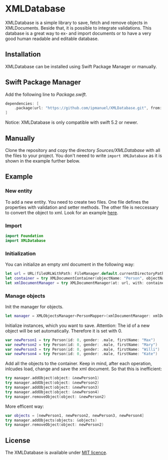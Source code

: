 # XMLDatabase

XMLDatabase is a simple library to save, fetch and remove objects in XMLDocuments.
Beside that, it is possible to integrate validations.
This database is a great way to ex- and import documents or to have a very good human readable and editable database.

## Installation

XMLDatabase can be installed using Swift Package Manager or manually.

## Swift Package Manager

Add the following line to *Package.swift*.
```swift
dependencies: [
    .package(url: "https://github.com/ipmanuel/XMLDatabase.git", from: "1.2.0")
]
```

Notice: XMLDatabase is only compatible with swift 5.2 or newer.

## Manually

Clone the repository and copy the directory *Sources/XMLDatabase* with all the files to your project.
You don't neeed to write `import XMLDatabase` as it is shown in the example further below.

## Example


### New entity
To add a new entity. 
You need to create two files.
One file defines the properties with validation and setter methods.
The other file is neccessary to convert the object to xml.
Look for an example [here](https://github.com/ipmanuel/XMLDatabase/tree/master/Tests/XMLDatabaseTests/TestObjects).

### Import
```swift
import Foundation
import XMLDatabase
```

### Initialization
You can initialize an empty xml document in the following way:
```swift
let url = URL(fileURLWithPath: FileManager.default.currentDirectoryPath).appendingPathComponent("Persons.xml")
let container = try XMLDocumentContainer(objectName: "Person", objectNamePlural: "Persons")
let xmlDocumentManager = try XMLDocumentManager(at: url, with: container)
```
### Manage objects
Init the manager for objects.
```swift
let manager = XMLObjectsManager<PersonMapper>(xmlDocumentManager: xmlDocumentManager)
```
Initialize instances, which you want to save.
Attention: The id of a new object will be set automatically.
Therefore it is set with 0.
```swift
var newPerson1 = try Person(id: 0, gender: .male, firstName: "Max")
var newPerson2 = try Person(id: 0, gender: .male, firstName: "Mary")
var newPerson3 = try Person(id: 0, gender: .male, firstName: "Willi")
var newPerson4 = try Person(id: 0, gender: .male, firstName: "Kate")
```
Add all the objects to the container.
Keep in mind, after each operation, inlcudes load, change and save the xml document. 
So that this is inefficient:
```swift
try manager.addObject(object: &newPerson1)
try manager.addObject(object: &newPerson2)
try manager.addObject(object: &newPerson3)
try manager.addObject(object: &newPerson4)
try manager.removeObject(object: &newPerson2)
```
More efficent way:
```swift
var objects = [newPerson1, newPerson2, newPerson3, newPerson4]
try manager.addObjects(objects: &objects)
try manager.removeObject(object: newPerson2)
```

## License

The XMLDatabase is available under [MIT licence](https://github.com/ipmanuel/XMLDatabase/blob/master/LICENSE).

